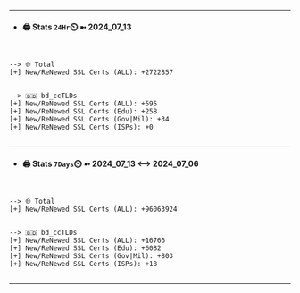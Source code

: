 

---
- #### 🖨️ **Stats** `24Hr`⏲️ ➼ 2024_07_13
```console


--> 🌐 Total
[+] New/ReNewed SSL Certs (ALL): +2722857


--> 🇧🇩 bd_ccTLDs
[+] New/ReNewed SSL Certs (ALL): +595
[+] New/ReNewed SSL Certs (Edu): +258
[+] New/ReNewed SSL Certs (Gov|Mil): +34
[+] New/ReNewed SSL Certs (ISPs): +0


```

---
- #### 🖨️ **Stats** `7Days`⏲️ ➼ 2024_07_13 <--> 2024_07_06
```console


--> 🌐 Total
[+] New/ReNewed SSL Certs (ALL): +96063924


--> 🇧🇩 bd_ccTLDs
[+] New/ReNewed SSL Certs (ALL): +16766
[+] New/ReNewed SSL Certs (Edu): +6082
[+] New/ReNewed SSL Certs (Gov|Mil): +803
[+] New/ReNewed SSL Certs (ISPs): +18


```

---

